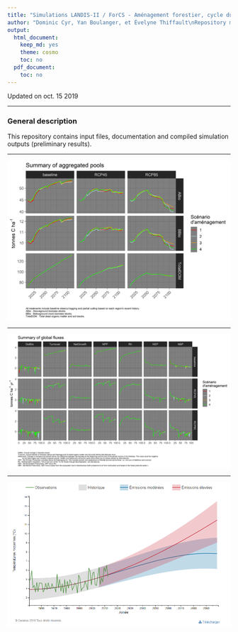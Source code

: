 ```yaml
---
title: "Simulations LANDIS-II / ForCS - Aménagement forestier, cycle du carbone et habitats fauniques"
author: "Dominic Cyr, Yan Boulanger, et Évelyne Thiffault\nRepository maintained by Dominic Cyr"
output:
  html_document:
    keep_md: yes
    theme: cosmo
    toc: no
  pdf_document:
    toc: no
---
```


Updated on oct. 15 2019


-------


### General description

This repository contains input files, documentation and compiled simulation outputs (preliminary results).

-----------

![](figures/pools_Summary_Hereford.png)

-----------  


   
![](figures/fluxes_Summary.png)

-----------  


![](figures/Tmean_Estrie.png)



